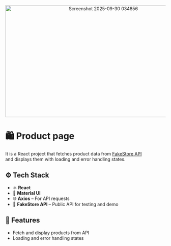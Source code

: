 
<div align="center">
  <img width="600" height="350" alt="Screenshot 2025-09-30 034856" src="https://github.com/user-attachments/assets/c1a8505b-ce2c-4698-9463-0784789bde45" align="center" />
</div>


# 🛍️ Product page

It is a React project that fetches product data from [FakeStore API](https://fakestoreapi.com/)  
and displays them with loading and error handling states.

## ⚙️ Tech Stack
- ⚛️ **React** 
- 🎨 **Material UI**
- 🌐 **Axios** – For API requests
- 📡 **FakeStore API** – Public API for testing and demo

## 🚀 Features
- Fetch and display products from API
- Loading and error handling states
